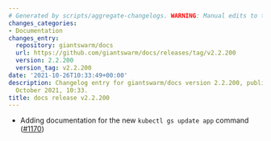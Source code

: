 ```yaml
---
# Generated by scripts/aggregate-changelogs. WARNING: Manual edits to this files will be overwritten.
changes_categories:
- Documentation
changes_entry:
  repository: giantswarm/docs
  url: https://github.com/giantswarm/docs/releases/tag/v2.2.200
  version: 2.2.200
  version_tag: v2.2.200
date: '2021-10-26T10:33:49+00:00'
description: Changelog entry for giantswarm/docs version 2.2.200, published on 26
  October 2021, 10:33.
title: docs release v2.2.200
---
```


- Adding documentation for the new `kubectl gs update app` command ([#1170](https://github.com/giantswarm/docs/pull/1170))

